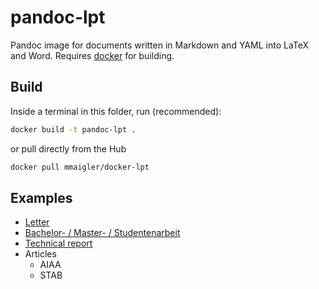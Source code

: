 # pandoc-lpt

Pandoc image for documents written in Markdown and YAML into LaTeX and Word. Requires [docker](https://docs.docker.com/get-docker/) for building.

## Build

Inside a terminal in this folder, run (recommended):

```sh
docker build -t pandoc-lpt .
```

or pull directly from the Hub

```sh
docker pull mmaigler/docker-lpt
```

## Examples

* [Letter](https://gitlab.com/mb-42/infrastructure/templates/administration/letter)
* [Bachelor- / Master- / Studentenarbeit](https://gitlab.com/mb-42/infrastructure/templates/studenten/bms)
* [Technical report](https://gitlab.com/mb-42/infrastructure/templates/reports/technical-report)
* Articles
  - AIAA
  - STAB